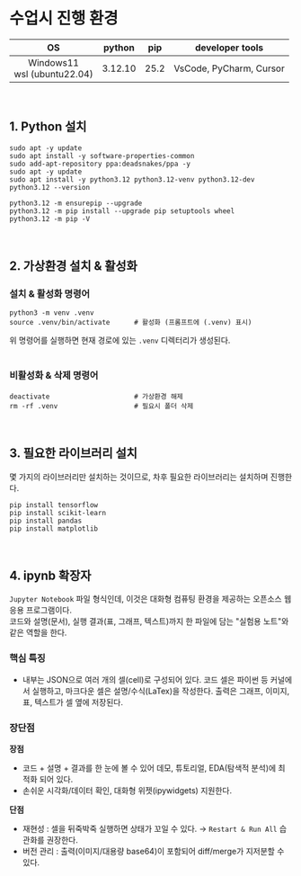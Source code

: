 # 수업시 진행 환경  
| OS                             | python  | pip  | developer tools         |
|:------------------------------:|:-------:|:----:|:-----------------------:|
| Windows11<br>wsl (ubuntu22.04) | 3.12.10 | 25.2 | VsCode, PyCharm, Cursor |
<br>

## 1. Python 설치
```
sudo apt -y update
sudo apt install -y software-properties-common
sudo add-apt-repository ppa:deadsnakes/ppa -y
sudo apt -y update
sudo apt install -y python3.12 python3.12-venv python3.12-dev
python3.12 --version

python3.12 -m ensurepip --upgrade
python3.12 -m pip install --upgrade pip setuptools wheel
python3.12 -m pip -V
```
<br>

## 2. 가상환경 설치 & 활성화

### 설치 & 활성화 명령어
```
python3 -m venv .venv
source .venv/bin/activate      # 활성화 (프롬프트에 (.venv) 표시)
```

위 명령어를 실행하면 현재 경로에 있는 `.venv` 디렉터리가 생성된다.  
<br>

### 비활성화 & 삭제 명령어
```
deactivate                     # 가상환경 해제
rm -rf .venv                   # 필요시 폴더 삭제
```
<br>

## 3. 필요한 라이브러리 설치
몇 가지의 라이브러리만 설치하는 것이므로, 차후 필요한 라이브러리는 설치하며 진행한다.
```
pip install tensorflow
pip install scikit-learn
pip install pandas
pip install matplotlib
```
<br>

## 4. ipynb 확장자
`Jupyter Notebook` 파일 형식인데, 이것은 대화형 컴퓨팅 환경을 제공하는 오픈소스 웹 응용 프로그램이다.  
코드와 설명(문서), 실행 결과(표, 그래프, 텍스트)까지 한 파일에 담는 "실험용 노트"와 같은 역할을 한다.  

### 핵심 특징  
- 내부는 JSON으로 여러 개의 셀(cell)로 구성되어 있다. 코드 셀은 파이썬 등 커널에서 실행하고, 마크다운 셀은 설명/수식(LaTex)을 작성한다. 출력은 그래프, 이미지, 표, 텍스트가 셀 옆에 저장된다.  

### 장단점
**장점**
- 코드 + 설명 + 결과를 한 눈에 볼 수 있어 데모, 튜토리얼, EDA(탐색적 분석)에 최적화 되어 있다.  
- 손쉬운 시각화/데이터 확인, 대화형 위젯(ipywidgets) 지원한다.  

**단점**
- 재현성 : 셀을 뒤죽박죽 실행하면 상태가 꼬일 수 있다. → `Restart & Run All` 습관화를 권장한다.  
- 버전 관리 : 출력(이미지/대용량 base64)이 포함되어 diff/merge가 지저분할 수 있다.  